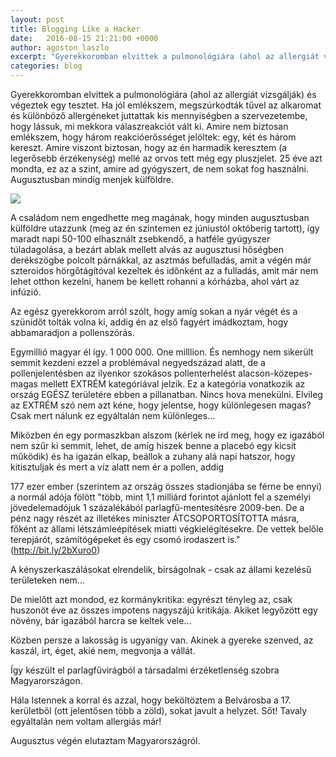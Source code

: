 ```yaml
---
layout: post
title: Blogging Like a Hacker
date:   2016-08-15 21:21:00 +0000
author: agoston_laszlo
excerpt: "Gyerekkoromban elvittek a pulmonológiára (ahol az allergiát vizsgálják) és végeztek egy tesztet. Ha jól emlékszem, megszúrkodták tűvel az alkaromat és különböző allergéneket juttattak kis mennyiségben a szervezetembe, hogy lássuk, mi mekkora válaszreakciót vált ki. Amire nem biztosan emlékszem, hogy három reakcióerősséget jelöltek: egy, két és három kereszt. Amire viszont biztosan, hogy az én harmadik keresztem (a legerősebb érzékenység) mellé az orvos tett még egy pluszjelet. 25 éve azt mondta, ez az a szint, amire ad gyógyszert, de nem sokat fog használni. Augusztusban mindig menjek külföldre."
categories: blog
---
```


Gyerekkoromban elvittek a pulmonológiára (ahol az allergiát vizsgálják) és végeztek egy tesztet. Ha jól emlékszem, megszúrkodták tűvel az alkaromat és különböző allergéneket juttattak kis mennyiségben a szervezetembe, hogy lássuk, mi mekkora válaszreakciót vált ki. Amire nem biztosan emlékszem, hogy három reakcióerősséget jelöltek: egy, két és három kereszt. Amire viszont biztosan, hogy az én harmadik keresztem (a legerősebb érzékenység) mellé az orvos tett még egy pluszjelet. 25 éve azt mondta, ez az a szint, amire ad gyógyszert, de nem sokat fog használni. Augusztusban mindig menjek külföldre.

![](https://fbcdn-photos-b-a.akamaihd.net/hphotos-ak-xtl1/v/t1.0-0/s480x480/14184426_907345122702920_2001890180647030696_n.jpg?oh=1000403e4cb1274bba128b3cdb7a53e4&oe=585422D3&__gda__=1484908649_132053beaf78df08c908bea9d9812257)

A családom nem engedhette meg magának, hogy minden augusztusban külföldre utazzunk (meg az én szintemen ez júniustól októberig tartott), így maradt napi 50-100 elhasznált zsebkendő, a hatféle gyúgyszer túladagolása, a bezárt ablak mellett alvás az augusztusi hőségben derékszögbe polcolt párnákkal, az asztmás befulladás, amit a végén már szteroidos hörgőtágítóval kezeltek és időnként az a fulladás, amit már nem lehet otthon kezelni, hanem be kellett rohanni a kórházba, ahol várt az infúzió.

Az egész gyerekkorom arról szólt, hogy amíg sokan a nyár végét és a szünidőt tolták volna ki, addig én az első fagyért imádkoztam, hogy abbamaradjon a pollenszórás.

Egymillió magyar él így. 1 000 000. One milllion. És nemhogy nem sikerült semmit kezdeni ezzel a problémával negyedszázad alatt, de a pollenjelentésben az ilyenkor szokásos pollenterhelést alacson-közepes-magas mellett EXTRÉM kategóriával jelzik. Ez a kategória vonatkozik az ország EGÉSZ területére ebben a pillanatban. Nincs hova menekülni. Elvileg az EXTRÉM szó nem azt kéne, hogy jelentse, hogy különlegesen magas? Csak mert nálunk ez egyáltalán nem különleges...

Miközben én egy pormaszkban alszom (kérlek ne írd meg, hogy ez igazából nem szűr ki semmit, lehet, de amíg hiszek benne a placebó egy kicsit működik) és ha igazán elkap, beállok a zuhany alá napi hatszor, hogy kitisztuljak és mert a víz alatt nem ér a pollen, addig

177 ezer ember (szerintem az ország összes stadionjába se férne be ennyi) a normál adója fölött "több, mint 1,1 milliárd forintot ajánlott fel a személyi jövedelemadójuk 1 százalékából parlagfű-mentesítésre 2009-ben. De a pénz nagy részét az illetékes miniszter ÁTCSOPORTOSÍTOTTA másra, főként az állami létszámleépítések miatti végkielégítésekre. De vettek belőle terepjárót, számítógépeket és egy csomó irodaszert is." (http://bit.ly/2bXuro0)

A kényszerkaszálásokat elrendelik, bírságolnak - csak az állami kezelésű területeken nem...

De mielőtt azt mondod, ez kormánykritika: egyrészt tényleg az, csak huszonöt éve az összes impotens nagyszájú kritikája. Akiket legyőzött egy növény, bár igazából harcra se keltek vele...

Közben persze a lakosság is ugyanígy van. Akinek a gyereke szenved, az kaszál, irt, éget, akié nem, megvonja a vállát.

Így készült el parlagfűvirágból a társadalmi érzéketlenség szobra Magyarországon.

Hála Istennek a korral és azzal, hogy beköltöztem a Belvárosba a 17. kerületből (ott jelentősen több a zöld), sokat javult a helyzet. Sőt! Tavaly egyáltalán nem voltam allergiás már!

Augusztus végén elutaztam Magyarországról.
